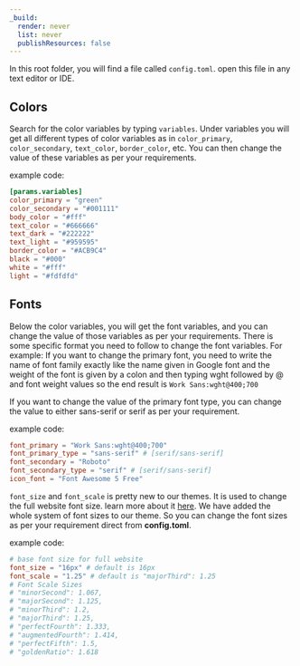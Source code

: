 ```yaml
---
_build:
  render: never
  list: never
  publishResources: false
---
```


In this root folder, you will find a file called `config.toml`. open this file in any text editor or IDE.

Colors
------
Search for the color variables by typing `variables`. Under variables you will get all different types of color variables as in `color_primary`, `color_secondary`, `text_color`, `border_color`, etc. You can then change the value of these variables as per your requirements.

example code:

```toml
[params.variables]
color_primary = "green"
color_secondary = "#001111"
body_color = "#fff"
text_color = "#666666"
text_dark = "#222222"
text_light = "#959595"
border_color = "#ACB9C4"
black = "#000"
white = "#fff"
light = "#fdfdfd"
```

Fonts
-----
Below the color variables, you will get the font variables, and you can change the value of those variables as per your requirements. There is some specific format you need to follow to change the font variables.
For example: If you want to change the primary font, you need to write the name of font family exactly like the name given in Google font and the weight of the font is given by a colon and then typing wght followed by @ and font weight values so the end result is `Work Sans:wght@400;700`

If you want to change the value of the primary font type, you can change the value to either sans-serif or serif as per your requirement.

example code:

```toml
font_primary = "Work Sans:wght@400;700"
font_primary_type = "sans-serif" # [serif/sans-serif]
font_secondary = "Roboto"
font_secondary_type = "serif" # [serif/sans-serif]
icon_font = "Font Awesome 5 Free"
```

`font_size` and `font_scale` is pretty new to our themes. It is used to change the full website font size. learn more about it [here](https://type-scale.com/). We have added the whole system of font sizes to our theme. So you can change the font sizes as per your requirement direct from **config.toml**.

example code:
```toml
# base font size for full website 
font_size = "16px" # default is 16px
font_scale = "1.25" # default is "majorThird": 1.25
# Font Scale Sizes
# "minorSecond": 1.067,
# "majorSecond": 1.125,
# "minorThird": 1.2,
# "majorThird": 1.25,
# "perfectFourth": 1.333,
# "augmentedFourth": 1.414,
# "perfectFifth": 1.5,
# "goldenRatio": 1.618
```